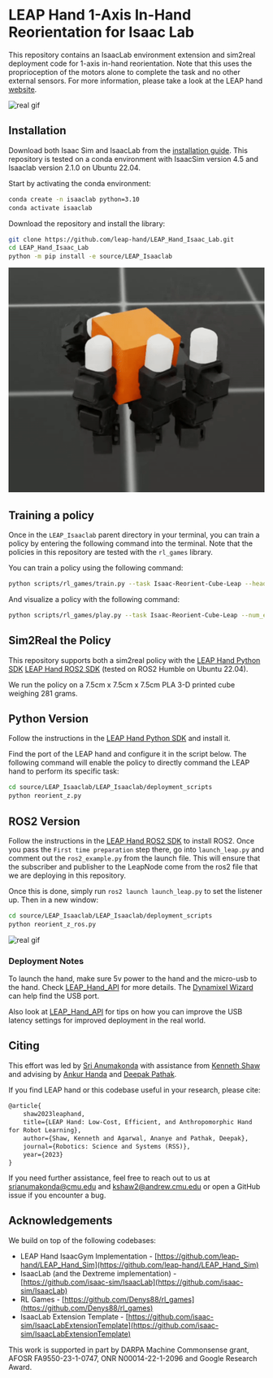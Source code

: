 # LEAP Hand 1-Axis In-Hand Reorientation for Isaac Lab
This repository contains an IsaacLab environment extension  and sim2real deployment code for 1-axis in-hand reorientation. Note that this uses the proprioception of the motors alone to complete the task and no other external sensors.  For more information, please take a look at the LEAP hand [website](https://v1.leaphand.com/). 

![real gif](docs/images/reorient_z_real.gif)

## Installation
Download both Isaac Sim and IsaacLab from the [installation guide](https://isaac-sim.github.io/IsaacLab/main/source/setup/installation/index.html). This repository is tested on a conda environment with IsaacSim version 4.5 and Isaaclab version 2.1.0 on Ubuntu 22.04.

Start by activating the conda environment:
```bash
conda create -n isaaclab python=3.10
conda activate isaaclab
```

Download the repository and install the library:

```bash
git clone https://github.com/leap-hand/LEAP_Hand_Isaac_Lab.git
cd LEAP_Hand_Isaac_Lab
python -m pip install -e source/LEAP_Isaaclab
```

![sim gif](docs/images/reorient_z_sim.gif)


## Training a policy
Once in the `LEAP_Isaaclab` parent directory in your terminal, you can train a policy by entering the following command into the terminal. Note that the policies in this repository are tested with the `rl_games` library.

You can train a policy using the following command:
```bash
python scripts/rl_games/train.py --task Isaac-Reorient-Cube-Leap --headless
```

And visualize a policy with the following command:
```bash
python scripts/rl_games/play.py --task Isaac-Reorient-Cube-Leap --num_envs 1
```

## Sim2Real the Policy
This repository supports both a sim2real policy with the [LEAP Hand Python SDK](https://github.com/leap-hand/LEAP_Hand_API/tree/main/python) [LEAP Hand ROS2 SDK](https://github.com/leap-hand/LEAP_Hand_API/tree/main/ros2_module) (tested on ROS2 Humble on Ubuntu 22.04). 

We run the policy on a 7.5cm x 7.5cm x 7.5cm PLA 3-D printed cube weighing 281 grams.

## Python Version
Follow the instructions in the [LEAP Hand Python SDK](https://github.com/leap-hand/LEAP_Hand_API/tree/main/python) and install it.

Find the port of the LEAP hand and configure it in the script below.  The following command will enable the policy to directly command the LEAP hand to perform its specific task:

```bash
cd source/LEAP_Isaaclab/LEAP_Isaaclab/deployment_scripts
python reorient_z.py
```

## ROS2 Version
Follow the instructions in the [LEAP Hand ROS2 SDK](https://github.com/leap-hand/LEAP_Hand_API/tree/main/ros2_module) to install ROS2. Once you pass the `First time preparation` step there, go into `launch_leap.py` and comment out the `ros2_example.py` from the launch file. This will ensure that the subscriber and publisher to the LeapNode come from the ros2 file that we are deploying in this repository. 

Once this is done, simply run `ros2 launch launch_leap.py` to set the listener up.  Then in a new window:

```bash
cd source/LEAP_Isaaclab/LEAP_Isaaclab/deployment_scripts
python reorient_z_ros.py
```
![real gif](docs/images/reorient_z_peturb.gif)


### Deployment Notes
To launch the hand, make sure 5v power to the hand and the micro-usb to the hand.  Check [LEAP_Hand_API](https://github.com/leap-hand/LEAP_Hand_API/tree/main?tab=readme-ov-file) for more details. The [Dynamixel Wizard](https://emanual.robotis.com/docs/en/software/dynamixel/dynamixel_wizard2/) can help find the USB port.

Also look at [LEAP_Hand_API](https://github.com/leap-hand/LEAP_Hand_API/tree/main?tab=readme-ov-file) for tips on how you can improve the USB latency settings for improved deployment in the real world.

## Citing

This effort was led by [Sri Anumakonda](https://srianumakonda.com/) with assistance from [Kenneth Shaw](https://kennyshaw.net) and advising by [Ankur Handa](https://ankurhanda.github.io/) and [Deepak Pathak](https://www.cs.cmu.edu/~dpathak/).

If you find LEAP hand or this codebase useful in your research, please cite:
```
@article{
	shaw2023leaphand,
	title={LEAP Hand: Low-Cost, Efficient, and Anthropomorphic Hand for Robot Learning},
	author={Shaw, Kenneth and Agarwal, Ananye and Pathak, Deepak},
	journal={Robotics: Science and Systems (RSS)},
	year={2023}
}
```

If you need further assistance, feel free to reach out to us at [srianumakonda@cmu.edu](mailto:srianumakonda@cmu.edu) and [kshaw2@andrew.cmu.edu](mailto:kshaw2@andrew.cmu.edu) or open a GitHub issue if you encounter a bug.

## Acknowledgements 

We build on top of the following codebases:
- LEAP Hand IsaacGym Implementation - [https://github.com/leap-hand/LEAP_Hand_Sim](https://github.com/leap-hand/LEAP_Hand_Sim)
- IsaacLab (and the Dextreme implementation) - [https://github.com/isaac-sim/IsaacLab](https://github.com/isaac-sim/IsaacLab)
- RL Games - [https://github.com/Denys88/rl_games](https://github.com/Denys88/rl_games)
- IsaacLab Extension Template - [https://github.com/isaac-sim/IsaacLabExtensionTemplate](https://github.com/isaac-sim/IsaacLabExtensionTemplate)

This work is supported in part by DARPA Machine Commonsense grant, AFOSR FA9550-23-1-0747, ONR N00014-22-1-2096 and Google Research Award.
